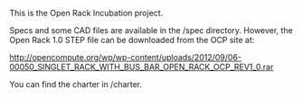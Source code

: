 This is the Open Rack Incubation project.

Specs and some CAD files are available in the /spec directory. However, the Open Rack 1.0 STEP file can be downloaded from the OCP site at:

http://opencompute.org/wp/wp-content/uploads/2012/09/06-00050_SINGLET_RACK_WITH_BUS_BAR_OPEN_RACK_OCP_REV1_0.rar

You can find the charter in /charter.

